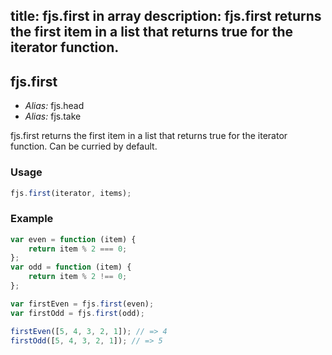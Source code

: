 title: fjs.first in array
description: fjs.first returns the first item in a list that returns true for the iterator function.
---

## fjs.first

- *Alias:* fjs.head
- *Alias:* fjs.take

fjs.first returns the first item in a list that returns true for the iterator function. Can be curried by default.

### Usage

```js
fjs.first(iterator, items);
```

### Example

```js
var even = function (item) {
    return item % 2 === 0;
};
var odd = function (item) {
    return item % 2 !== 0;
};

var firstEven = fjs.first(even);
var firstOdd = fjs.first(odd);

firstEven([5, 4, 3, 2, 1]); // => 4
firstOdd([5, 4, 3, 2, 1]); // => 5
```
